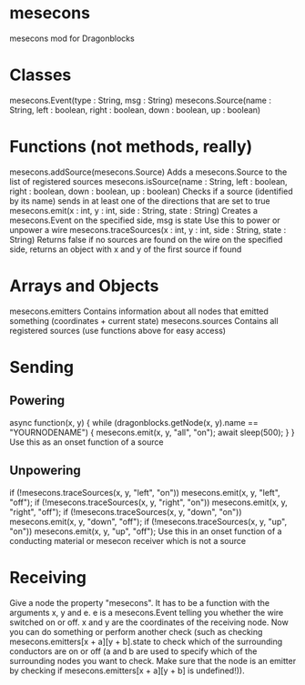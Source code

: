 # mesecons
mesecons mod for Dragonblocks

# Classes
mesecons.Event(type : String, msg : String)
mesecons.Source(name : String, left : boolean, right : boolean, down : boolean, up : boolean)

# Functions (not methods, really)
mesecons.addSource(mesecons.Source)
  Adds a mesecons.Source to the list of registered sources
mesecons.isSource(name : String, left : boolean, right : boolean, down : boolean, up : boolean)
  Checks if a source (identified by its name) sends in at least one of the directions that are set to true
mesecons.emit(x : int, y : int, side : String, state : String)
  Creates a mesecons.Event on the specified side, msg is state
  Use this to power or unpower a wire
mesecons.traceSources(x : int, y : int, side : String, state : String)
  Returns false if no sources are found on the wire on the specified side, returns an object with x and y of the first source if found

# Arrays and Objects
mesecons.emitters
  Contains information about all nodes that emitted something (coordinates + current state)
mesecons.sources
  Contains all registered sources (use functions above for easy access)

# Sending
## Powering
async function(x, y) {
	while (dragonblocks.getNode(x, y).name == "YOURNODENAME") {
		mesecons.emit(x, y, "all", "on");
		await sleep(500);
	}
}
Use this as an onset function of a source
## Unpowering
if (!mesecons.traceSources(x, y, "left", "on")) mesecons.emit(x, y, "left", "off");
if (!mesecons.traceSources(x, y, "right", "on")) mesecons.emit(x, y, "right", "off");
if (!mesecons.traceSources(x, y, "down", "on")) mesecons.emit(x, y, "down", "off");
if (!mesecons.traceSources(x, y, "up", "on")) mesecons.emit(x, y, "up", "off");
Use this in an onset function of a conducting material or mesecon receiver which is not a source

# Receiving
Give a node the property "mesecons".
It has to be a function with the arguments x, y and e. e is a mesecons.Event telling you whether the wire switched on or off.
x and y are the coordinates of the receiving node. Now you can do something or perform another check (such as checking mesecons.emitters[x + a][y + b].state to check which of the surrounding conductors are on or off (a and b are used to specify which of the surrounding nodes you want to check. Make sure that the node is an emitter by checking if mesecons.emitters[x + a][y + b] is undefined!)).
